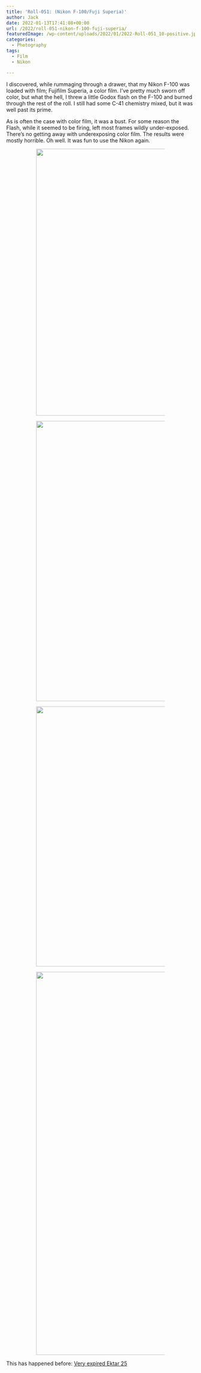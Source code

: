 ```yaml
---
title: 'Roll-051: (Nikon F-100/Fuji Superia)'
author: Jack
date: 2022-01-13T17:41:08+00:00
url: /2022/roll-051-nikon-f-100-fuji-superia/
featuredImage: /wp-content/uploads/2022/01/2022-Roll-051_10-positive.jpg
categories:
  - Photography
tags:
  - Film
  - Nikon

---
```

I discovered, while rummaging through a drawer, that my Nikon F-100 was loaded with film; Fujifilm Superia, a color film. I&#8217;ve pretty much sworn off color, but what the hell, I threw a little Godox flash on the F-100 and burned through the rest of the roll. I still had some C-41 chemistry mixed, but it was well past its prime.

As is often the case with color film, it was a bust. For some reason the Flash, while it seemed to be firing, left most frames wildly under-exposed. There&#8217;s no getting away with underexposing color film. The results were mostly horrible. Oh well. It was fun to use the Nikon again.<figure class="wp-container-8 wp-block-gallery-624ad30832da4 wp-block-gallery has-nested-images columns-2 is-cropped"> <figure class="wp-block-image size-large">

<img loading="lazy" width="1024" height="713" data-id="2601"  src="http://baty.net/wp-content/uploads/2022/01/2022-Roll-051_06-positive-1024x713.jpg" alt="" class="wp-image-2601" srcset="https://baty.net/wp-content/uploads/2022/01/2022-Roll-051_06-positive-1024x713.jpg 1024w, https://baty.net/wp-content/uploads/2022/01/2022-Roll-051_06-positive-300x209.jpg 300w, https://baty.net/wp-content/uploads/2022/01/2022-Roll-051_06-positive-768x534.jpg 768w, https://baty.net/wp-content/uploads/2022/01/2022-Roll-051_06-positive-1536x1069.jpg 1536w, https://baty.net/wp-content/uploads/2022/01/2022-Roll-051_06-positive.jpg 2048w" sizes="(max-width: 1024px) 100vw, 1024px" /> </figure> <figure class="wp-block-image size-large"><img loading="lazy" width="1024" height="749" data-id="2602"  src="http://baty.net/wp-content/uploads/2022/01/2022-Roll-051_10-positive-1024x749.jpg" alt="" class="wp-image-2602" srcset="https://baty.net/wp-content/uploads/2022/01/2022-Roll-051_10-positive-1024x749.jpg 1024w, https://baty.net/wp-content/uploads/2022/01/2022-Roll-051_10-positive-300x219.jpg 300w, https://baty.net/wp-content/uploads/2022/01/2022-Roll-051_10-positive-768x561.jpg 768w, https://baty.net/wp-content/uploads/2022/01/2022-Roll-051_10-positive-1536x1123.jpg 1536w, https://baty.net/wp-content/uploads/2022/01/2022-Roll-051_10-positive.jpg 2048w" sizes="(max-width: 1024px) 100vw, 1024px" /></figure> <figure class="wp-block-image size-large"><img loading="lazy" width="1024" height="695" data-id="2603"  src="http://baty.net/wp-content/uploads/2022/01/2022-Roll-051_14-positive-1024x695.jpg" alt="" class="wp-image-2603" srcset="https://baty.net/wp-content/uploads/2022/01/2022-Roll-051_14-positive-1024x695.jpg 1024w, https://baty.net/wp-content/uploads/2022/01/2022-Roll-051_14-positive-300x203.jpg 300w, https://baty.net/wp-content/uploads/2022/01/2022-Roll-051_14-positive-768x521.jpg 768w, https://baty.net/wp-content/uploads/2022/01/2022-Roll-051_14-positive-1536x1042.jpg 1536w, https://baty.net/wp-content/uploads/2022/01/2022-Roll-051_14-positive.jpg 2048w" sizes="(max-width: 1024px) 100vw, 1024px" /></figure> <figure class="wp-block-image size-large"><img loading="lazy" width="695" height="1024" data-id="2604"  src="http://baty.net/wp-content/uploads/2022/01/2022-Roll-051_22-positive-695x1024.jpg" alt="" class="wp-image-2604" srcset="https://baty.net/wp-content/uploads/2022/01/2022-Roll-051_22-positive-695x1024.jpg 695w, https://baty.net/wp-content/uploads/2022/01/2022-Roll-051_22-positive-203x300.jpg 203w, https://baty.net/wp-content/uploads/2022/01/2022-Roll-051_22-positive-768x1132.jpg 768w, https://baty.net/wp-content/uploads/2022/01/2022-Roll-051_22-positive-1042x1536.jpg 1042w, https://baty.net/wp-content/uploads/2022/01/2022-Roll-051_22-positive.jpg 1389w" sizes="(max-width: 695px) 100vw, 695px" /></figure> </figure> 

This has happened before: <a href="http://baty.net/2020/very-expired-ektar-25/" data-type="post" data-id="110">Very expired Ektar 25</a>